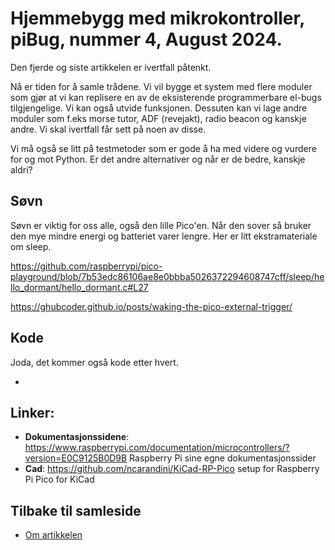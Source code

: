 # Hjemmebygg med mikrokontroller, piBug, nummer 4, August 2024.

Den fjerde og siste artikkelen er ivertfall påtenkt.

Nå er tiden for å samle trådene. Vi vil bygge et system med flere moduler som gjør at vi kan replisere en av de eksisterende programmerbare el-bugs tilgjengelige. Vi kan også utvide funksjonen. Dessuten kan vi lage andre moduler som f.eks morse tutor, ADF (revejakt), radio beacon og kanskje andre. Vi skal ivertfall får sett på noen av disse.

Vi må også se litt på testmetoder som er gode å ha med videre og vurdere for og mot Python. Er det andre alternativer og når er de bedre, kanskje aldri?


## Søvn
Søvn er viktig for oss alle, også den lille Pico'en. Når den sover så bruker den mye mindre energi og batteriet varer lengre. Her er litt ekstramateriale om sleep.

https://github.com/raspberrypi/pico-playground/blob/7b53edc86106ae8e0bbba5026372294608747cff/sleep/hello_dormant/hello_dormant.c#L27

https://ghubcoder.github.io/posts/waking-the-pico-external-trigger/




## Kode
Joda, det kommer også kode etter hvert.

* 

## Linker:
- **Dokumentasjonssidene**: <https://www.raspberrypi.com/documentation/microcontrollers/?version=E0C9125B0D9B> Raspberry Pi sine egne dokumentasjonssider
- **Cad**: <https://github.com/ncarandini/KiCad-RP-Pico> setup for Raspberry Pi Pico for KiCad

## Tilbake til samleside
* <a href="https://github.com/LA9IHA/piBug/blob/main/bullen/">Om artikkelen</a>
